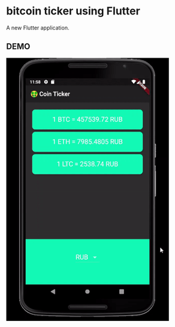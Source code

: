 # bitcoin ticker using Flutter

A new Flutter application. 


## DEMO

![GitHub Logo](https://github.com/121loganpaul/images/blob/master/bitcoin.gif?raw=true)
